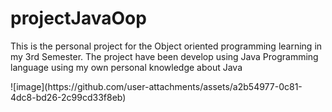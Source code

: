 # projectJavaOop

<p>This is the personal project for the Object oriented programming learning in my 3rd Semester. The project have been develop using Java Programming language using my own personal knowledge about Java</p>
![image](https://github.com/user-attachments/assets/a2b54977-0c81-4dc8-bd26-2c99cd33f8eb)
